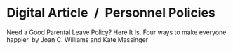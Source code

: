 # Digital Article / Personnel Policies

Need a Good Parental Leave Policy? Here It Is. Four ways to make everyone happier. by Joan C. Williams and Kate Massinger